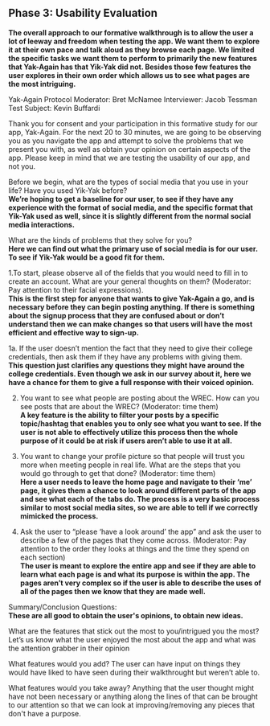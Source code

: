 ## Phase 3: Usability Evaluation


<strong>The overall approach to our formative walkthrough is to allow the user a lot of leeway and freedom when testing the app. We want them to explore it at their own pace and talk aloud as they browse each page. We limited the specific tasks we want them to perform to primarily the new features that Yak-Again has that Yik-Yak did not. Besides those few features the user explores in their own order which allows us to see what pages are the most intriguing.</strong>


Yak-Again Protocol
Moderator:   Bret McNamee
Interviewer:   Jacob Tessman
Test Subject:   Kevin Buffardi


Thank you for consent and your participation in this formative study for our app, Yak-Again. For the next 20 to 30 minutes, we are going to be observing you as you navigate the app and attempt to solve the problems that we present you with, as well as obtain your opinion on certain aspects of the app. Please keep in mind that we are testing the usability of our app, and not you. 

Before we begin, what are the types of social media that you use in your life? Have you used Yik-Yak before? <br/>
<strong>We’re hoping to get a baseline for our user, to see if they have any experience with the format of social media, and the specific format that Yik-Yak used as well, since it is slightly different from the normal social media interactions. </strong>


What are the kinds of problems that they solve for you? <br/>
<strong> Here we can find out what the primary use of social media is for our user. To see if Yik-Yak would be a good fit for them. </strong>


1.To start, please observe all of the fields that you would need to fill in to create an account. What are your general thoughts on them? (Moderator: Pay attention to their facial expressions). <br/>
<strong>This is the first step for anyone that wants to give Yak-Again a go, and is necessary before they can begin posting anything. If there is something about the signup process that they are confused about or don’t understand then we can make changes so that users will have the most efficient and effective way to sign-up. </strong>




1a. If the user doesn’t mention the fact that they need to give their college credentials, then ask them if they have any problems with giving them. <br/>
<strong>This question just clarifies any questions they might have around the college credentials. Even though we ask in our survey about it, here we have a chance for them to give a full response with their voiced opinion. </strong>


 2. You want to see what people are posting about the WREC. How can you see posts that are about the WREC?  (Moderator: time them) <br>
<strong>A key feature is the ability to filter your posts by a specific topic/hashtag that enables you to only see what you want to see. If the user is not able to effectively utilize this process then the whole purpose of it could be at risk if users aren’t able to use it at all.</strong>


3. You want to change your profile picture so that people will trust you more when meeting people in real life. What are the steps that you would go through to get that done?  (Moderator: time them) <br/>
<strong>Here a user needs to leave the home page and navigate to their ‘me’ page, it gives them a chance to look around different parts of the app and see what each of the tabs do. The process is a very basic process similar to most social media sites, so we are able to tell if we correctly mimicked the process.</strong>

4. Ask the user to “please ‘have a look around’ the app” and ask the user to describe a few of the pages that they come across. (Moderator: Pay attention to the order they looks at things and the time they spend on each section) <br/>
<strong>The user is meant to explore the entire app and see if they are able to learn what each page is and what its purpose is within the app. The pages aren’t very complex so if the user is able to describe the uses of all of the pages then we know that they are made well.</strong>










Summary/Conclusion Questions: <br/>
<strong> These are all good to obtain the user's opinions, to obtain new ideas. </strong> 


What are the features that stick out the most to you/intrigued you the most? 
Let’s us know what the user enjoyed the most about the app and what was the attention grabber in their opinion




What features would you add? 
The user can have input on things they would have liked to have seen during their walkthrought but weren’t able to.




What features would you take away? 
Anything that the user thought might have not been necessary or anything along the lines of that can be brought to our attention so that we can look at improving/removing any pieces that don't have a purpose.



